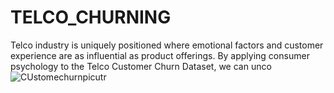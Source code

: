 # TELCO_CHURNING
Telco industry is uniquely positioned where emotional factors and customer experience are as influential as product offerings. By applying consumer psychology to the Telco Customer Churn Dataset, we can unco
![CUstomechurnpicutr](https://github.com/user-attachments/assets/3a1185e6-4748-4b8a-85a9-87cc2ed566e2)
